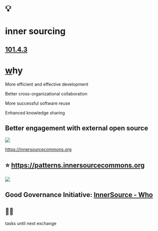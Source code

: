 # 💡
# inner sourcing

[101.4.3](https://digital-sustainability.github.io/module-eoss-ospo101/module4/#applying-open-source-methodologies-internally)
--
# [w](https://digital-sustainability.github.io/module-eoss-ospo101/module4/#why-inner-source)hy

More efficient and effective development

Better cross-organizational collaboration

More successful software reuse

Enhanced knowledge sharing

Better engagement with external open source
--
![](https://innersourcecommons.org/images/logo.png)

https://innersourcecommons.org

⭐ https://patterns.innersourcecommons.org
--
![](https://ospo-alliance.org/images/logos/OSPO_Alliance_Logo_wide.svg)

Good Governance Initiative: [InnerSource - Who](https://ospo-alliance.org/ggi/innersource/)
---
## 🧑‍🎓

tasks until next exchange